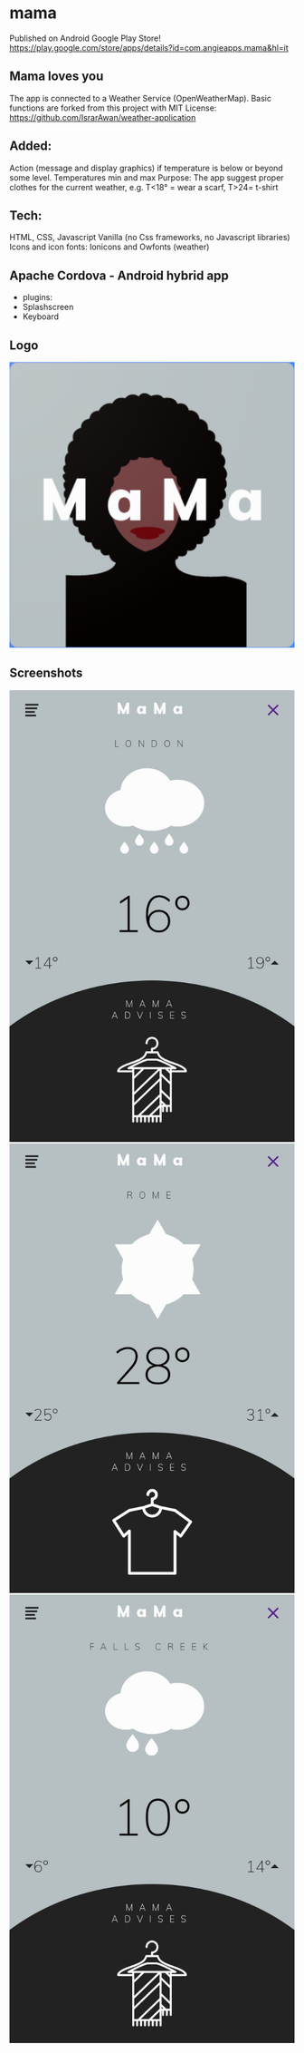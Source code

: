 
# mama
Published on Android Google Play Store!
https://play.google.com/store/apps/details?id=com.angieapps.mama&hl=it
## Mama loves you

The app is connected to a Weather Service (OpenWeatherMap).
Basic functions are forked from this project with MIT License: https://github.com/IsrarAwan/weather-application

## Added:
Action (message and display graphics) if temperature is below or beyond some level.
Temperatures min and max
Purpose:
The app suggest proper clothes for the current weather,
e.g. T<18° = wear a scarf, T>24= t-shirt

## Tech:
HTML, CSS, Javascript Vanilla (no Css frameworks, no Javascript libraries)
Icons and icon fonts: Ionicons and Owfonts (weather)

## Apache Cordova - Android hybrid app
- plugins:
- Splashscreen
- Keyboard

## Logo
![alt text](https://github.com/AngelicaRiggio/mama/blob/master/www/img/logo.png "logo mama")

## Screenshots
![alt text](https://github.com/AngelicaRiggio/mama/blob/master/screenshots/Screenshot_20190616-130509_1.jpg "logo mama")
![alt text](https://github.com/AngelicaRiggio/mama/blob/master/screenshots/Screenshot_20190616-130527_1.jpg "logo mama")
![alt text](https://github.com/AngelicaRiggio/mama/blob/master/screenshots/Screenshot_20190616-144640_1.jpg "logo mama")
